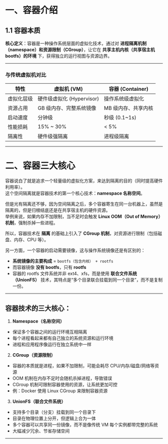 # 一、容器介绍

## 1.1 容器本质
**核心定义**：容器是一种操作系统层面的虚拟化技术，通过对 **进程隔离机制（namespace）和资源限制（CGroup）**，让它在 **共享主机内核（共享宿主机 bootfs）的环境** 下，获得独立的运行视图与资源边界。

---

### 与传统虚拟机对比

| 特性       | 虚拟机 (VM)                 | 容器 (Container)         |
| ---------- | --------------------------- | ------------------------ |
| 虚拟化层级 | 硬件级虚拟化 (Hypervisor)   | 操作系统级虚拟化         |
| 资源占用   | GB 级内存、完整系统镜像     | MB 级内存、共享内核      |
| 启动速度   | 分钟级                      | 秒级 (0.1~1s)            |
| 性能损耗   | 15% ~ 30%                   | < 5%                     |
| 隔离性     | 硬件级强隔离                | 进程级隔离               |

---

# 二、容器三大核心

容器说白了就是追求一个轻量级的虚拟化方案，来达到隔离的目的（同时提高硬件利用率）。  
这个空间隔离就是容器技术的第一个核心技术：**namespace 名称空间**。

但是光有隔离还不够，因为空间隔离之后，多个容器寄生在同一台机器上，虽然是隔离的，但是归根结底还是在共享宿主机的硬件资源。  
举例来说，如果内存不加限制，当不足时会触发 **Linux OOM（Out of Memory）机制**，强制杀掉一些进程。

所以，容器技术在 **隔离** 的基础上引入了 **CGroup 机制**，对资源进行限制（包括磁盘、内存、CPU 等）。

另一方面，一个容器的启动需要镜像，这与操作系统镜像还是有区别的：

- **系统镜像的主要构成** = `bootfs（包含内核） + rootfs`
- 而容器镜像 **没有 bootfs**，只有 **rootfs**
- 容器的 rootfs 文件系统并非 ext4、xfs，而是使用 **联合文件系统（UnionFS）** 技术，其特点是“多个目录联合挂载到同一个目录”，而不是复制一份。

---

## 容器技术的三大核心：

1. **Namespace（名称空间）**
  - 保证多个容器之间的运行环境互相隔离
  - 每个进程看起来都有自己独立的系统资源和运行环境
  - 进程和应用程序像运行在独立系统中一样

2. **CGroup（资源限制）**
  - 容器的本质就是进程，如果不加限制，可能会耗尽 CPU/内存/磁盘/网络等资源
  - OOM 机制在内存不足时会随机杀掉进程，导致错误
  - CGroup 机制可限制容器使用的资源，让系统更加可控
  - 例：Docker 使用 Linux CGroup 来限制容器资源

3. **UnionFS（联合文件系统）**
  - 支持多个目录（分支）挂载到同一个目录下
  - 目录在物理位置上分开，但逻辑上合为一体
  - 多个容器可以共享同一份镜像，而不是像传统 VM 每个实例都带完整的系统
  - 大幅减少冗余、节省存储空间

---
